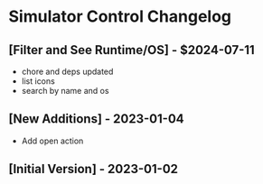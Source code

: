 # Simulator Control Changelog

## [Filter and See Runtime/OS] - $2024-07-11

- chore and deps updated
- list icons
- search by name and os

## [New Additions] - 2023-01-04

- Add open action

## [Initial Version] - 2023-01-02
